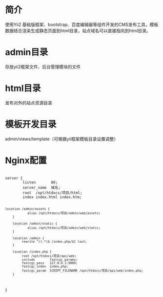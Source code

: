 # 简介
使用Yii2 基础版框架、bootstrap、百度编辑器等组件开发的CMS发布工具，模板数据结合渲染生成静态页面到html目录，站点域名可以直接指向到html目录。
# admin目录
存放yii2框架文件、后台管理模块的文件
# html目录
发布对外的站点资源目录
# 模板开发目录
admin/views/template（可根据yii框架模板目录设置调整）
# Nginx配置
<code>
server {            
        listen       80;
        server_name  域名;
        root  /opt/htdocs/项目/html;
        index index.html index.htm;
        
	location /admin/assets {
                alias /opt/htdocs/项目/admin/web/assets;
        }

        location /admin/static {
                alias /opt/htdocs/项目/admin/web/static;
        }

        location /admin {
             rewrite ^/(.*)$ /index.php/$1 last;
        }

        location /index.php {
             root /opt/htdocs/项目/api/web;
             include        fastcgi_params;
             fastcgi_pass   127.0.0.1:9000;
             fastcgi_index  index.php;
             fastcgi_param  SCRIPT_FILENAME /opt/htdocs/项目/api/web/index.php;
        }
}
</code>